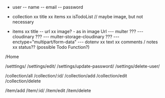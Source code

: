 <!-- Models -->

- user
  -- name
  -- email
  -- password

- collection
  xx title
  xx items
  xx isTodoList
  // maybe image, but not necessary

- items
  xx title
  -- url
  xx image? - as in image Url
  --- multer ???
  --- cloudinary ???
  --- multer-storage-cloudinary ???
  --- enctype="multipart/form-data"
  --- dotenv
  xx text
  xx comments / notes
  xx status?? (possible Todo Function?)

<!-- Routes -->

/Home

/setttings/
/settings/edit/
/settings/update-password/
/settings/delete-user/

/collection/all
/collection/:id/
/collection/add
/collection/edit
/collection/delete

/item/add
/item/:id/
/item/edit
/item/delete

